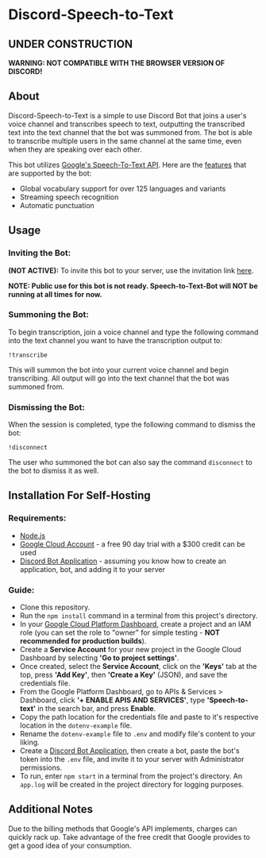 # Discord-Speech-to-Text
## **UNDER CONSTRUCTION**
**WARNING: NOT COMPATIBLE WITH THE BROWSER VERSION OF DISCORD!**
## About
Discord-Speech-to-Text is a simple to use Discord Bot that joins a user's voice channel 
and transcribes speech to text, outputting the transcribed text into the text channel 
that the bot was summoned from. The bot is able to transcribe multiple users in the same 
channel at the same time, even when they are speaking over each other.

This bot utilizes [Google's Speech-To-Text API](https://cloud.google.com/speech-to-text). 
Here are the [features](https://cloud.google.com/speech-to-text#section-11) that are supported by the bot:
- Global vocabulary support for over 125 languages and variants
- Streaming speech recognition
- Automatic punctuation

## Usage
### Inviting the Bot:
**(NOT ACTIVE):** To invite this bot to your server, use the invitation link [here](https://discord.com/api/oauth2/authorize?client_id=813489147092271196&permissions=791931984&scope=bot).

**NOTE: Public use for this bot is not ready. Speech-to-Text-Bot will NOT be running at all times for now.**  

### Summoning the Bot:
To begin transcription, join a voice channel and type the following command into 
the text channel you want to have the transcription output to:

    !transcribe

This will summon the bot into your current voice channel and begin transcribing. 
All output will go into the text channel that the bot was summoned from.

### Dismissing the Bot:
When the session is completed, type the following command to dismiss the bot:

    !disconnect

The user who summoned the bot can also say the command `disconnect` to the bot
to dismiss it as well.
## Installation For Self-Hosting
### Requirements:
- [Node.js](https://nodejs.org/)
- [Google Cloud Account](https://cloud.google.com/) - a free 90 day trial with a $300 credit can be used
- [Discord Bot Application](https://discord.com/developers/applications) - assuming you know how to create an application, bot, and adding it to your server

### Guide:
- Clone this repository.
- Run the `npm install` command in a terminal from this project's directory.
- In your [Google Cloud Platform Dashboard](https://console.cloud.google.com/home/dashboard), create a project and an IAM role (you can set the role to "owner" for simple testing - **NOT recommended for production builds**).
- Create a **Service Account** for your new project in the Google Cloud Dashboard by selecting **'Go to project settings'**.
- Once created, select the **Service Account**, click on the **'Keys'** tab at the top, press **'Add Key'**, then **'Create a Key'** (JSON), and save the credentials file.
- From the Google Platform Dashboard, go to APIs & Services > Dashboard, click **'+ ENABLE APIS AND SERVICES'**, type **'Speech-to-text'** in the search bar, and press **Enable**.
- Copy the path location for the credentials file and paste to it's respective location in the `dotenv-example` file.
- Rename the `dotenv-example` file to `.env` and modify file's content to your liking.
- Create a [Discord Bot Application](https://discord.com/developers/applications), then create a bot, paste the bot's token into the `.env` file, and invite it to your server with Administrator permissions.
- To run, enter `npm start` in a terminal from the project's directory. An `app.log` will be created in the project directory for logging purposes.

## Additional Notes
Due to the billing methods that Google's API implements, charges can quickly rack up. Take advantage of the free credit that Google provides
to get a good idea of your consumption.